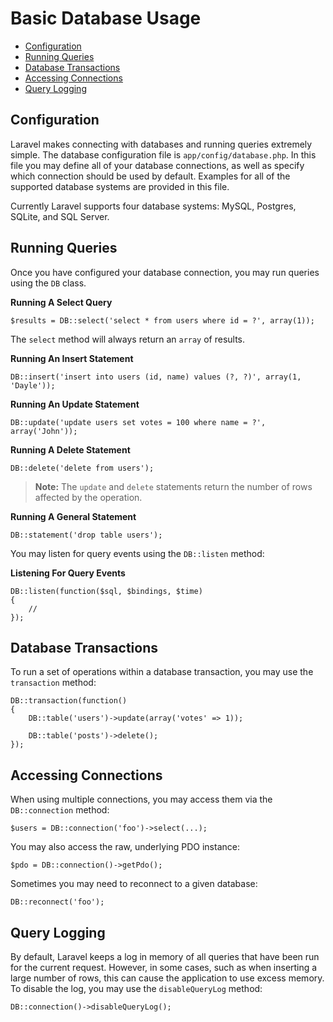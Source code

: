 # Basic Database Usage

- [Configuration](#configuration)
- [Running Queries](#running-queries)
- [Database Transactions](#database-transactions)
- [Accessing Connections](#accessing-connections)
- [Query Logging](#query-logging)

<a name="configuration"></a>
## Configuration

Laravel makes connecting with databases and running queries extremely simple. The database configuration file is `app/config/database.php`. In this file you may define all of your database connections, as well as specify which connection should be used by default. Examples for all of the supported database systems are provided in this file.

Currently Laravel supports four database systems: MySQL, Postgres, SQLite, and SQL Server.

<a name="running-queries"></a>
## Running Queries

Once you have configured your database connection, you may run queries using the `DB` class.

<a name="running-a-select-query"></a>
**Running A Select Query**

	$results = DB::select('select * from users where id = ?', array(1));

The `select` method will always return an `array` of results.

<a name="running-an-insert-statement"></a>
**Running An Insert Statement**

	DB::insert('insert into users (id, name) values (?, ?)', array(1, 'Dayle'));

<a name="running-an-update-statement"></a>
**Running An Update Statement**

	DB::update('update users set votes = 100 where name = ?', array('John'));

<a name="running-a-delete-statement"></a>
**Running A Delete Statement**

	DB::delete('delete from users');

> **Note:** The `update` and `delete` statements return the number of rows affected by the operation.

<a name="running-a-general-statement"></a>
**Running A General Statement**

	DB::statement('drop table users');

You may listen for query events using the `DB::listen` method:

<a name="listening-for-query-events"></a>
**Listening For Query Events**

	DB::listen(function($sql, $bindings, $time)
	{
		//
	});

<a name="database-transactions"></a>
## Database Transactions

To run a set of operations within a database transaction, you may use the `transaction` method:

	DB::transaction(function()
	{
		DB::table('users')->update(array('votes' => 1));

		DB::table('posts')->delete();
	});

<a name="accessing-connections"></a>
## Accessing Connections

When using multiple connections, you may access them via the `DB::connection` method:

	$users = DB::connection('foo')->select(...);

You may also access the raw, underlying PDO instance:

	$pdo = DB::connection()->getPdo();

Sometimes you may need to reconnect to a given database:

	DB::reconnect('foo');

<a name="query-logging"></a>
## Query Logging

By default, Laravel keeps a log in memory of all queries that have been run for the current request. However, in some cases, such as when inserting a large number of rows, this can cause the application to use excess memory. To disable the log, you may use the `disableQueryLog` method:

	DB::connection()->disableQueryLog();